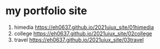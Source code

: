 # my portfolio site
1. himedia https://eh0637.github.io/2021uiux_site/01himedia
1. college https://eh0637.github.io/2021uiux_site/02college
1. travel https://eh0637.github.io/2021uiux_site/03travel

